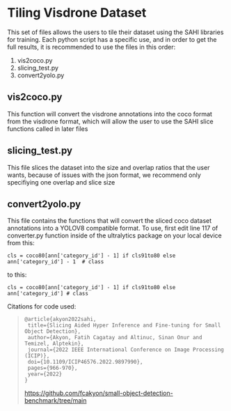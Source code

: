 # Tiling Visdrone Dataset

This set of files allows the users to tile their dataset using the SAHI libraries for training. 
Each python script has a specific use, and in order to get the full results, it is recommended to
use the files in this order: 

1. vis2coco.py
2. slicing_test.py
3. convert2yolo.py

## vis2coco.py

This function will convert the visdrone annotations into the coco format from the visdrone format, 
which will allow the user to use the SAHI slice functions called in later files

## slicing_test.py

This file slices the dataset into the size and overlap ratios that the user wants, because of issues
with the json format, we recommend only specifiying one overlap and slice size

## convert2yolo.py

This file contains the functions that will convert the sliced coco dataset annotations into a YOLOV8
compatible format. To use, first edit line 117 of converter.py function inside of the ultralytics package on
your local device from this: 

``` cls = coco80[ann['category_id'] - 1] if cls91to80 else ann['category_id'] - 1  # class ```

to this:

``` cls = coco80[ann['category_id'] - 1] if cls91to80 else ann['category_id'] # class ```



Citations for code used: 

> ```
> @article{akyon2022sahi,
>  title={Slicing Aided Hyper Inference and Fine-tuning for Small Object Detection},
>  author={Akyon, Fatih Cagatay and Altinuc, Sinan Onur and Temizel, Alptekin},
>  journal={2022 IEEE International Conference on Image Processing (ICIP)},
>  doi={10.1109/ICIP46576.2022.9897990},
>  pages={966-970},
>  year={2022}
>}
> ```
>
> https://github.com/fcakyon/small-object-detection-benchmark/tree/main
